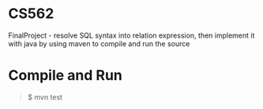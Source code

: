 # CS562
FinalProject - resolve SQL syntax into relation expression, then implement it with java by using maven to compile and run the source

# Compile and Run
>$  mvn test
 
 
